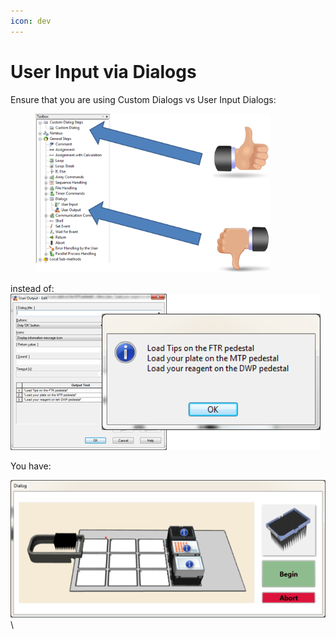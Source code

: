 ```yaml
---
icon: dev
---
```


# User Input via Dialogs

Ensure that you are using Custom Dialogs vs User Input Dialogs:

<figure><img src="../../../.gitbook/assets/image (3) (1) (1) (1) (1).png" alt="" width="375"><figcaption></figcaption></figure>

instead of:\
![](<../../../.gitbook/assets/image (62) (1).png>)

You have:

![](<../../../.gitbook/assets/image (64) (1).png>)\
\
